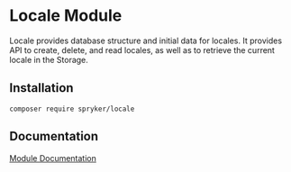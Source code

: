 # Locale Module

Locale provides database structure and initial data for locales. It provides API to create, delete, and read locales, as well as to retrieve the current locale in the Storage.

## Installation

```
composer require spryker/locale
```

## Documentation

[Module Documentation](https://academy.spryker.com/developing_with_spryker/module_guide/modules.html)
